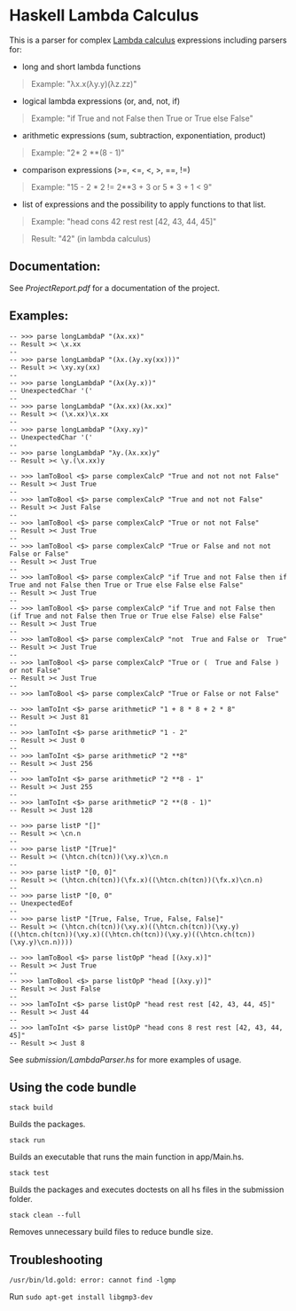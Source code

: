 # Haskell Lambda Calculus

This is a parser for complex [Lambda calculus](https://en.wikipedia.org/wiki/Lambda_calculus) expressions including parsers for:
- long and short lambda functions
> Example: "λx.x(λy.y)(λz.zz)"
- logical lambda expressions (or, and, not, if)
> Example: "if True and not False then True or True else False"
- arithmetic expressions (sum, subtraction, exponentiation, product)
> Example: "2* 2 **(8 - 1)"
- comparison expressions (>=, <=, <, >, ==, !=)
> Example: "15 - 2 * 2 != 2**3 + 3 or 5 * 3 + 1 < 9"
- list of expressions and the possibility to apply functions to that list.
> Example: "head cons 42 rest rest [42, 43, 44, 45]"

> Result: "42" (in lambda calculus)

## Documentation:

See *ProjectReport.pdf* for a documentation of the project.

## Examples:

```
-- >>> parse longLambdaP "(λx.xx)"
-- Result >< \x.xx
--
-- >>> parse longLambdaP "(λx.(λy.xy(xx)))"
-- Result >< \xy.xy(xx)
--
-- >>> parse longLambdaP "(λx(λy.x))"
-- UnexpectedChar '('
--
-- >>> parse longLambdaP "(λx.xx)(λx.xx)"
-- Result >< (\x.xx)\x.xx
--
-- >>> parse longLambdaP "(λxy.xy)"
-- UnexpectedChar '('
--
-- >>> parse longLambdaP "λy.(λx.xx)y"
-- Result >< \y.(\x.xx)y

-- >>> lamToBool <$> parse complexCalcP "True and not not not False"
-- Result >< Just True
--
-- >>> lamToBool <$> parse complexCalcP "True and not not False"
-- Result >< Just False
--
-- >>> lamToBool <$> parse complexCalcP "True or not not False"
-- Result >< Just True
--
-- >>> lamToBool <$> parse complexCalcP "True or False and not not False or False"
-- Result >< Just True
--
-- >>> lamToBool <$> parse complexCalcP "if True and not False then if True and not False then True or True else False else False"
-- Result >< Just True
--
-- >>> lamToBool <$> parse complexCalcP "if True and not False then (if True and not False then True or True else False) else False"
-- Result >< Just True
--
-- >>> lamToBool <$> parse complexCalcP "not  True and False or  True"
-- Result >< Just True
--
-- >>> lamToBool <$> parse complexCalcP "True or (  True and False ) or not False"
-- Result >< Just True
--
-- >>> lamToBool <$> parse complexCalcP "True or False or not False"

-- >>> lamToInt <$> parse arithmeticP "1 + 8 * 8 + 2 * 8"
-- Result >< Just 81
--
-- >>> lamToInt <$> parse arithmeticP "1 - 2"
-- Result >< Just 0
--
-- >>> lamToInt <$> parse arithmeticP "2 **8"
-- Result >< Just 256
--
-- >>> lamToInt <$> parse arithmeticP "2 **8 - 1"
-- Result >< Just 255
--
-- >>> lamToInt <$> parse arithmeticP "2 **(8 - 1)"
-- Result >< Just 128

-- >>> parse listP "[]"
-- Result >< \cn.n
--
-- >>> parse listP "[True]"
-- Result >< (\htcn.ch(tcn))(\xy.x)\cn.n
--
-- >>> parse listP "[0, 0]"
-- Result >< (\htcn.ch(tcn))(\fx.x)((\htcn.ch(tcn))(\fx.x)\cn.n)
--
-- >>> parse listP "[0, 0"
-- UnexpectedEof
--
-- >>> parse listP "[True, False, True, False, False]"
-- Result >< (\htcn.ch(tcn))(\xy.x)((\htcn.ch(tcn))(\xy.y)((\htcn.ch(tcn))(\xy.x)((\htcn.ch(tcn))(\xy.y)((\htcn.ch(tcn))(\xy.y)\cn.n))))

-- >>> lamToBool <$> parse listOpP "head [(λxy.x)]"
-- Result >< Just True
--
-- >>> lamToBool <$> parse listOpP "head [(λxy.y)]"
-- Result >< Just False
--
-- >>> lamToInt <$> parse listOpP "head rest rest [42, 43, 44, 45]"
-- Result >< Just 44
--
-- >>> lamToInt <$> parse listOpP "head cons 8 rest rest [42, 43, 44, 45]"
-- Result >< Just 8
```

See *submission/LambdaParser.hs* for more examples of usage.

## Using the code bundle

`stack build`

Builds the packages.

`stack run`

Builds an executable that runs the main function in app/Main.hs.

`stack test`

Builds the packages and executes doctests on all hs files in the submission folder.

`stack clean --full`

Removes unnecessary build files to reduce bundle size.

## Troubleshooting

`/usr/bin/ld.gold: error: cannot find -lgmp`

Run `sudo apt-get install libgmp3-dev`
